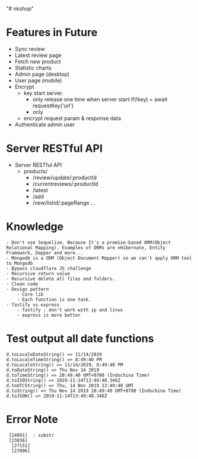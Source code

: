 "# nkshop" 

# Features in Future
- Sync review
- Latest review page
- Fetch new product
- Statistic charts
- Admin page (desktop)
- User page (mobile)
- Encrypt 
    - key start server.
        - only release one time when server start 
            if(!key) = await requestKey('url')
        - only 
    - encrypt request param & response data
- Authenticate admin user

# Server RESTful API
- Server RESTful API
    - products/
        - /review/update/:productId
        - /currentreviews/:productId
        - /latest
        - /add
        - /new/listid/:pageRange
        ...

# Knowledge
    - Don't use Sequelize. Because It's a promise-based ORM(Object Relational Mapping). Examples of ORMs are nHibernate, Entity Framework, Dapper and more...
    - Mongodb is a ODM (Object Document Mapper) so we can't apply ORM tool to Mongodb
    - Bypass cloudflare JS challenge
    - Recursive return value
    - Recursive delete all files and folders.
    - Clean code 
    - Design pattern
        - Core lib
        - Each function is one task.
    - fastify vs express 
        - fastify : don't work with ip and linux 
        - express is more better

# Test output all date functions
    d.toLocaleDateString() => 11/14/2019
    d.toLocaleTimeString() => 8:49:40 PM
    d.toLocaleString() => 11/14/2019, 8:49:40 PM
    d.toDateString() => Thu Nov 14 2019
    d.toTimeString() => 20:49:40 GMT+0700 (Indochina Time)
    d.toISOString() => 2019-11-14T13:49:40.346Z
    d.toUTCString() => Thu, 14 Nov 2019 13:49:40 GMT
    d.toString() => Thu Nov 14 2019 20:49:40 GMT+0700 (Indochina Time)
    d.toJSON() => 2019-11-14T13:49:40.346Z

# Error Note 
     [24891]  : substr
     [23836]  
      [27151]
      [27096] 

